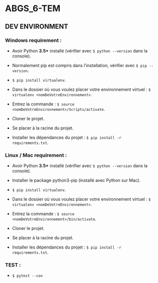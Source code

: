 # ABGS_6-TEM

## DEV ENVIRONMENT

### Windows requirement :
* Avoir Python **3.5+** installé (vérifier avec `$ python --version` dans la console).

* Normalement pip est compris dans l’installation, vérifier avec `$ pip --version`.

* `$ pip install virtualenv`.

* Dans le dossier où vous voulez placer votre environnement virtuel : `$ virtualenv <nomDeVotreEnvironnement>`.

* Entrez la commande : `$ source <nomDeVotreEnvironnement>/Scripts/activate`.
  
* Cloner le projet.

* Se placer à la racine du projet.

* Installer les dépendances du projet : `$ pip install -r requirements.txt`.

### Linux / Mac requirement :
* Avoir Python **3.5+** installé (vérifier avec `$ python --version` dans la console).

* Installer le package python3-pip (installé avec Python sur Mac).

* `$ pip install virtualenv`.

* Dans le dossier où vous voulez placer votre environnement virtuel : `$ virtualenv <nomDeVotreEnvironnement>`.

* Entrez la commande : `$ source <nomDeVotreEnvironnement>/bin/activate`.
  
* Cloner le projet.

* Se placer à la racine du projet.

* Installer les dépendances du projet : `$ pip install -r requirements.txt`.

### TEST :

* `$ pytest --cov`

